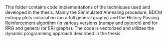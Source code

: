 This folder contains code implementations of the techniques used and developed in the thesis. Mainly the Simmulated Annealing procedure, BDCM entropy plots calculation (on a full general graphy) and the History Passing Reinforcement algorithm (in various versions (numpy and pytorch) and for RRG and general (or ER) graphs). The code is vectorized and utilizes the dynamic programming approach described in the thesis.
